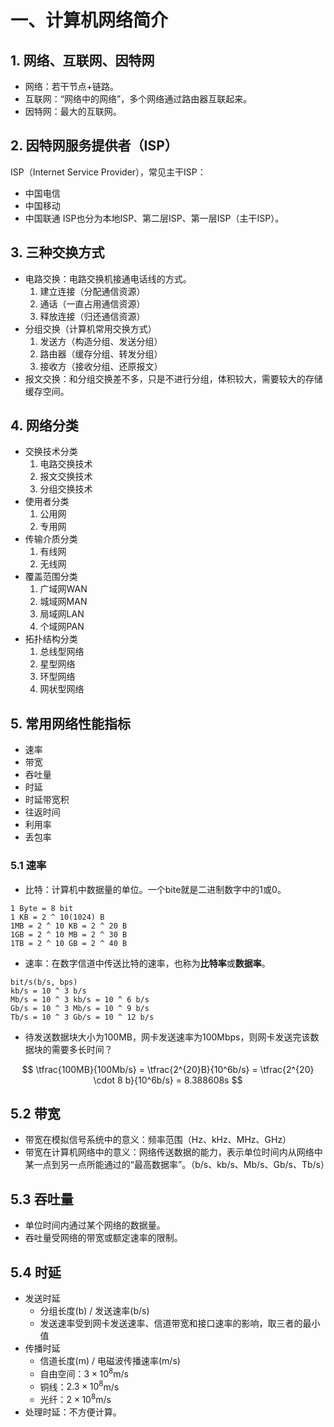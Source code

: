 # 一、计算机网络简介
## 1. 网络、互联网、因特网
- 网络：若干节点+链路。
- 互联网：“网络中的网络”，多个网络通过路由器互联起来。
- 因特网：最大的互联网。

## 2. 因特网服务提供者（ISP）
ISP（Internet Service Provider），常见主干ISP：
- 中国电信
- 中国移动
- 中国联通
ISP也分为本地ISP、第二层ISP、第一层ISP（主干ISP）。

## 3. 三种交换方式
- 电路交换：电路交换机接通电话线的方式。
  1. 建立连接（分配通信资源）
  2. 通话（一直占用通信资源）
  3. 释放连接（归还通信资源）
- 分组交换（计算机常用交换方式）
  1. 发送方（构造分组、发送分组）
  2. 路由器（缓存分组、转发分组）
  3. 接收方（接收分组、还原报文）
- 报文交换：和分组交换差不多，只是不进行分组，体积较大，需要较大的存储缓存空间。
 
## 4. 网络分类
- 交换技术分类
  1. 电路交换技术
  2. 报文交换技术
  3. 分组交换技术
- 使用者分类
  1. 公用网
  2. 专用网
- 传输介质分类
  1. 有线网
  2. 无线网
- 覆盖范围分类
  1. 广域网WAN
  2. 城域网MAN
  3. 局域网LAN
  4. 个域网PAN
- 拓扑结构分类
  1. 总线型网络
  2. 星型网络
  3. 环型网络
  4. 网状型网络

## 5. 常用网络性能指标
- 速率
- 带宽
- 吞吐量
- 时延
- 时延带宽积
- 往返时间
- 利用率
- 丢包率

### 5.1 速率
- 比特：计算机中数据量的单位。一个bite就是二进制数字中的1或0。
```
1 Byte = 8 bit
1 KB = 2 ^ 10(1024) B
1MB = 2 ^ 10 KB = 2 ^ 20 B
1GB = 2 ^ 10 MB = 2 ^ 30 B
1TB = 2 ^ 10 GB = 2 ^ 40 B
```
- 速率：在数字信道中传送比特的速率，也称为**比特率**或**数据率**。
```
bit/s(b/s, bps)
kb/s = 10 ^ 3 b/s
Mb/s = 10 ^ 3 kb/s = 10 ^ 6 b/s
Gb/s = 10 ^ 3 Mb/s = 10 ^ 9 b/s
Tb/s = 10 ^ 3 Gb/s = 10 ^ 12 b/s
```
- 待发送数据块大小为100MB，网卡发送速率为100Mbps，则网卡发送完该数据块的需要多长时间？

$$ \tfrac{100MB}{100Mb/s} = \tfrac{2^{20}B}{10^6b/s} = \tfrac{2^{20} \cdot 8 b}{10^6b/s} = 8.388608s $$

## 5.2 带宽
- 带宽在模拟信号系统中的意义：频率范围（Hz、kHz、MHz、GHz）
- 带宽在计算机网络中的意义：网络传送数据的能力，表示单位时间内从网络中某一点到另一点所能通过的“最高数据率”。（b/s、kb/s、Mb/s、Gb/s、Tb/s）

## 5.3 吞吐量
- 单位时间内通过某个网络的数据量。
- 吞吐量受网络的带宽或额定速率的限制。

## 5.4 时延
- 发送时延
  - 分组长度(b) / 发送速率(b/s)
  - 发送速率受到网卡发送速率、信道带宽和接口速率的影响，取三者的最小值
- 传播时延
  - 信道长度(m) / 电磁波传播速率(m/s)
  - 自由空间：$3 \times 10^8$m/s
  - 铜线：$2.3 \times 10^8$m/s
  - 光纤：$2 \times 10^8$m/s
- 处理时延：不方便计算。